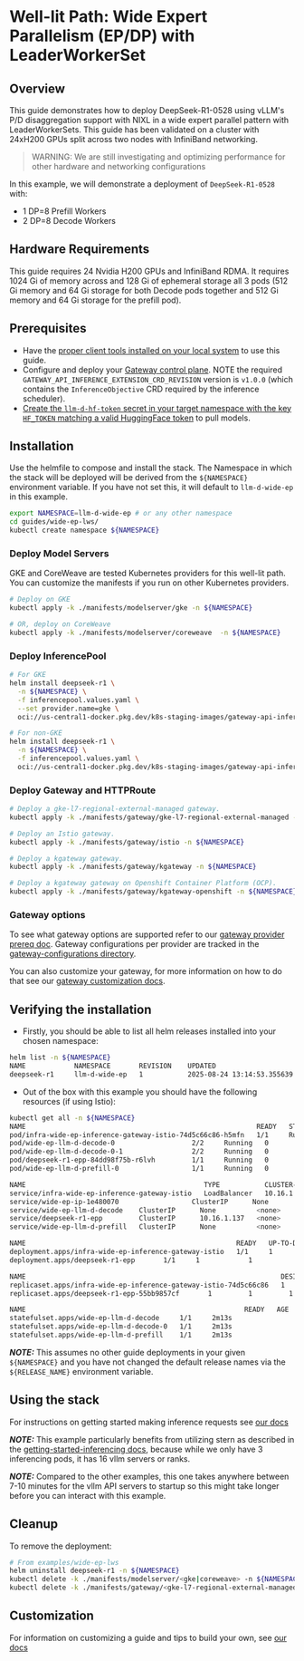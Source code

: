 # Well-lit Path: Wide Expert Parallelism (EP/DP) with LeaderWorkerSet

## Overview

This guide demonstrates how to deploy DeepSeek-R1-0528 using vLLM's P/D disaggregation support with NIXL in a wide expert parallel pattern with LeaderWorkerSets. This guide has been validated on a cluster with 24xH200 GPUs split across two nodes with InfiniBand networking.

> WARNING: We are still investigating and optimizing performance for other hardware and networking configurations

In this example, we will demonstrate a deployment of `DeepSeek-R1-0528` with:

- 1 DP=8 Prefill Workers
- 2 DP=8 Decode Workers

## Hardware Requirements

This guide requires 24 Nvidia H200 GPUs and InfiniBand RDMA. It requires 1024 Gi of memory across and 128 Gi of ephemeral storage all 3 pods (512 Gi memory and 64 Gi storage for both Decode pods together and 512 Gi memory and 64 Gi storage for the prefill pod).

## Prerequisites

- Have the [proper client tools installed on your local system](../prereq/client-setup/README.md) to use this guide.
- Configure and deploy your [Gateway control plane](../prereq/gateway-provider/README.md). NOTE the required `GATEWAY_API_INFERENCE_EXTENSION_CRD_REVISION` version is `v1.0.0` (which contains the `InferenceObjective` CRD required by the inference scheduler).
- [Create the `llm-d-hf-token` secret in your target namespace with the key `HF_TOKEN` matching a valid HuggingFace token](../prereq/client-setup/README.md#huggingface-token) to pull models.

## Installation

Use the helmfile to compose and install the stack. The Namespace in which the stack will be deployed will be derived from the `${NAMESPACE}` environment variable. If you have not set this, it will default to `llm-d-wide-ep` in this example.

```bash
export NAMESPACE=llm-d-wide-ep # or any other namespace
cd guides/wide-ep-lws/
kubectl create namespace ${NAMESPACE}
```

### Deploy Model Servers

GKE and CoreWeave are tested Kubernetes providers for this well-lit path. You can customize the manifests if you run on other Kubernetes providers.

```bash
# Deploy on GKE
kubectl apply -k ./manifests/modelserver/gke -n ${NAMESPACE}

# OR, deploy on CoreWeave
kubectl apply -k ./manifests/modelserver/coreweave  -n ${NAMESPACE}
```

### Deploy InferencePool

```bash
# For GKE
helm install deepseek-r1 \
  -n ${NAMESPACE} \
  -f inferencepool.values.yaml \
  --set provider.name=gke \
  oci://us-central1-docker.pkg.dev/k8s-staging-images/gateway-api-inference-extension/charts/inferencepool --version v1.0.0

# For non-GKE
helm install deepseek-r1 \
  -n ${NAMESPACE} \
  -f inferencepool.values.yaml \
  oci://us-central1-docker.pkg.dev/k8s-staging-images/gateway-api-inference-extension/charts/inferencepool --version v1.0.0
```

### Deploy Gateway and HTTPRoute

```bash
# Deploy a gke-l7-regional-external-managed gateway.
kubectl apply -k ./manifests/gateway/gke-l7-regional-external-managed -n ${NAMESPACE}

# Deploy an Istio gateway.
kubectl apply -k ./manifests/gateway/istio -n ${NAMESPACE}

# Deploy a kgateway gateway.
kubectl apply -k ./manifests/gateway/kgateway -n ${NAMESPACE}

# Deploy a kgateway gateway on Openshift Container Platform (OCP).
kubectl apply -k ./manifests/gateway/kgateway-openshift -n ${NAMESPACE}
```

### Gateway options

To see what gateway options are supported refer to our [gateway provider prereq doc](../prereq/gateway-provider/README.md#supported-providers). Gateway configurations per provider are tracked in the [gateway-configurations directory](../prereq/gateway-provider/common-configurations/).

You can also customize your gateway, for more information on how to do that see our [gateway customization docs](../../docs/customizing-your-gateway.md).

## Verifying the installation

- Firstly, you should be able to list all helm releases installed into your chosen namespace:

```bash
helm list -n ${NAMESPACE}
NAME            NAMESPACE       REVISION    UPDATED                                 STATUS      CHART                       APP VERSION
deepseek-r1     llm-d-wide-ep   1           2025-08-24 13:14:53.355639 -0700 PDT    deployed    inferencepool-v1.0          v0.3.0
```

- Out of the box with this example you should have the following resources (if using Istio):

```bash
kubectl get all -n ${NAMESPACE}
NAME                                                         READY   STATUS    RESTARTS   AGE
pod/infra-wide-ep-inference-gateway-istio-74d5c66c86-h5mfn   1/1     Running   0          2m22s
pod/wide-ep-llm-d-decode-0                   2/2     Running   0          2m13s
pod/wide-ep-llm-d-decode-0-1                 2/2     Running   0          2m13s
pod/deepseek-r1-epp-84dd98f75b-r6lvh         1/1     Running   0          2m14s
pod/wide-ep-llm-d-prefill-0                  1/1     Running   0          2m13s

NAME                                            TYPE           CLUSTER-IP    EXTERNAL-IP   PORT(S)                        AGE
service/infra-wide-ep-inference-gateway-istio   LoadBalancer   10.16.1.34    10.16.4.2     15021:30312/TCP,80:33662/TCP   2m22s
service/wide-ep-ip-1e480070                  ClusterIP      None          <none>        54321/TCP                      2d4h
service/wide-ep-llm-d-decode    ClusterIP      None          <none>        <none>                         2m13s
service/deepseek-r1-epp         ClusterIP      10.16.1.137   <none>        9002/TCP                       2d4h
service/wide-ep-llm-d-prefill   ClusterIP      None          <none>        <none>                         2m13s

NAME                                                    READY   UP-TO-DATE   AVAILABLE   AGE
deployment.apps/infra-wide-ep-inference-gateway-istio   1/1     1            1           2m22s
deployment.apps/deepseek-r1-epp       1/1     1            1           2m14s

NAME                                                               DESIRED   CURRENT   READY   AGE
replicaset.apps/infra-wide-ep-inference-gateway-istio-74d5c66c86   1         1         1       2m22s
replicaset.apps/deepseek-r1-epp-55bb9857cf       1         1         1       2m14s

NAME                                                      READY   AGE
statefulset.apps/wide-ep-llm-d-decode     1/1     2m13s
statefulset.apps/wide-ep-llm-d-decode-0   1/1     2m13s
statefulset.apps/wide-ep-llm-d-prefill    1/1     2m13s
```

**_NOTE:_** This assumes no other guide deployments in your given `${NAMESPACE}` and you have not changed the default release names via the `${RELEASE_NAME}` environment variable.

## Using the stack

For instructions on getting started making inference requests see [our docs](../../docs/getting-started-inferencing.md)

**_NOTE:_** This example particularly benefits from utilizing stern as described in the [getting-started-inferencing docs](../../docs/getting-started-inferencing.md#following-logs-for-requests), because while we only have 3 inferencing pods, it has 16 vllm servers or ranks.

**_NOTE:_** Compared to the other examples, this one takes anywhere between 7-10 minutes for the vllm API servers to startup so this might take longer before you can interact with this example.

## Cleanup

To remove the deployment:

```bash
# From examples/wide-ep-lws
helm uninstall deepseek-r1 -n ${NAMESPACE}
kubectl delete -k ./manifests/modelserver/<gke|coreweave> -n ${NAMESPACE}
kubectl delete -k ./manifests/gateway/<gke-l7-regional-external-managed|istio|kgateway|kgateway-openshift> -n ${NAMESPACE}
```

## Customization

For information on customizing a guide and tips to build your own, see [our docs](../../docs/customizing-a-guide.md)
